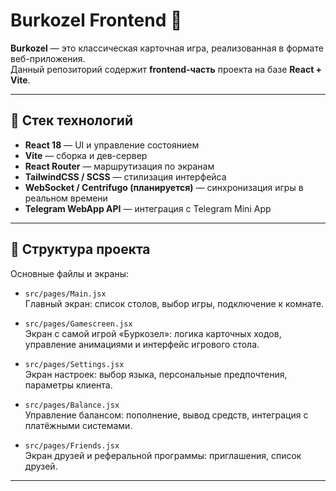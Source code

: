 # Burkozel Frontend 🎴

**Burkozel** — это классическая карточная игра, реализованная в формате веб-приложения.  
Данный репозиторий содержит **frontend-часть** проекта на базе **React + Vite**.

---

## 🚀 Стек технологий

- **React 18** — UI и управление состоянием  
- **Vite** — сборка и дев-сервер  
- **React Router** — маршрутизация по экранам  
- **TailwindCSS / SCSS** — стилизация интерфейса  
- **WebSocket / Centrifugo (планируется)** — синхронизация игры в реальном времени  
- **Telegram WebApp API** — интеграция с Telegram Mini App  

---

## 📂 Структура проекта

Основные файлы и экраны:

- `src/pages/Main.jsx`  
  Главный экран: список столов, выбор игры, подключение к комнате.  

- `src/pages/Gamescreen.jsx`  
  Экран с самой игрой «Буркозел»: логика карточных ходов, управление анимациями и интерфейс игрового стола.  

- `src/pages/Settings.jsx`  
  Экран настроек: выбор языка, персональные предпочтения, параметры клиента.  

- `src/pages/Balance.jsx`  
  Управление балансом: пополнение, вывод средств, интеграция с платёжными системами.  

- `src/pages/Friends.jsx`  
  Экран друзей и реферальной программы: приглашения, список друзей.  

---
